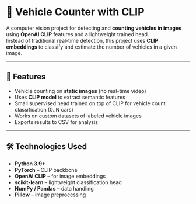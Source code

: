 # 🚦 Vehicle Counter with CLIP  

A computer vision project for detecting and **counting vehicles in images** using **OpenAI CLIP** features and a lightweight trained head.  
Instead of traditional real-time detection, this project uses **CLIP embeddings** to classify and estimate the number of vehicles in a given image.  

---

## 🚗 Features  
- Vehicle counting on **static images** (no real-time video)  
- Uses **CLIP model** to extract semantic features  
- Small supervised head trained on top of CLIP for vehicle count classification (0..N cars)  
- Works on custom datasets of labeled vehicle images  
- Exports results to CSV for analysis  

---

## 🛠 Technologies Used  
- **Python 3.9+**  
- **PyTorch** – CLIP backbone  
- **OpenAI CLIP** – for image embeddings  
- **scikit-learn** – lightweight classification head  
- **NumPy / Pandas** – data handling  
- **Pillow** – image preprocessing  


